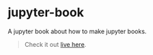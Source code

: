 # jupyter-book
A jupyter book about how to make jupyter books.

> Check it out [live here](https://lifebalance.github.io/jupyter-book/intro.html).
